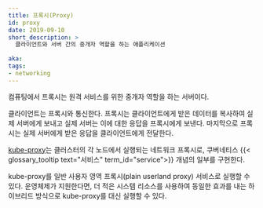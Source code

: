 ```yaml
---
title: 프록시(Proxy)
id: proxy
date: 2019-09-10
short_description: >
  클라이언트와 서버 간의 중개자 역할을 하는 애플리케이션

aka:
tags:
- networking
---
```

 컴퓨팅에서 프록시는 원격 서비스를 위한 중개자 역할을 하는 서버이다.


<!--more-->

클라이언트는 프록시와 통신한다. 프록시는 클라이언트에게 받은 데이터를 복사하여 실제 서버에게 보내고
실제 서버는 이에 대한 응답을 프록시에게 보낸다. 마지막으로 프록시는 실제 서버에게 받은 응답을 클라이언트에게 전달한다.


[kube-proxy](/ko/docs/reference/command-line-tools-reference/kube-proxy/)는 
클러스터의 각 노드에서 실행되는 네트워크 프록시로, 쿠버네티스 {{< glossary_tooltip text="서비스" term_id="service">}} 개념의
일부를 구현한다.

kube-proxy를 일반 사용자 영역 프록시(plain userland proxy) 서비스로 실행할 수 있다. 운영체제가 지원한다면, 
더 적은 시스템 리소스를 사용하여 동일한 효과를 내는 하이브리드 방식으로 kube-proxy를 대신 실행할 수 있다.

